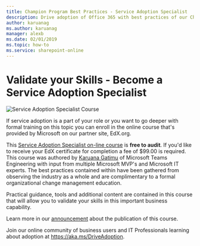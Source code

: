 ```yaml
---
title: Champion Program Best Practices - Service Adoption Specialist
description: Drive adoption of Office 365 with best practices of our Champion Program 
author: karuanag
ms.author: karuanag
manager: alexb
ms.date: 02/01/2019
ms.topic: how-to
ms.service: sharepoint-online
---
```


# Validate your Skills - Become a Service Adoption Specialist

![Service Adoption Specialist Course](media/champs_sascourse.png)

If service adoption is a part of your role or you want to go deeper with formal training on this topic you can enroll in the online course that's provided by Microsoft on our partner site, EdX.org. 

This [Service Adoption Specialist on-line course](/training/paths/m365-service-adoption/) is **free to audit**.  If you'd like to receive your EdX certificate for completion a fee of $99.00 is required.  This course was authored by [Karuana Gatimu](https://linkedin.com/in/karuanagatimu) of Microsoft Teams Engineering with input from multiple Microsoft MVP's and Microsoft IT experts.  The best practices contained within have been gathered from observing the industry as a whole and are complimentary to a formal organizational change management education.  

Practical guidance, tools and additional content are contained in this course that will allow you to validate your skills in this important business capability.  

Learn more in our [announcement](https://aka.ms/AdoptionCertAnnouncement) about the publication of this course. 

Join our online community of business users and IT Professionals learning about adoption at https://aka.ms/DriveAdoption.

